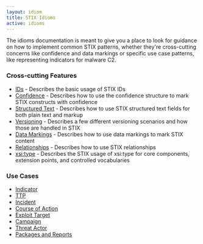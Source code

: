 ```yaml
---
layout: idiom
title: STIX Idioms
active: idioms
---
```


The idioms documentation is meant to give you a place to look for guidance on how to implement common STIX patterns, whether they're cross-cutting concerns like confidence and data markings or specific use case patterns, like representing indicators for malware C2.

### Cross-cutting Features

* [IDs](/idioms/features/ids) - Describes the basic usage of STIX IDs
* [Confidence](/idioms/features/confidence) - Describes how to use the confidence structure to mark STIX constructs with confidence
* [Structured Text](/idioms/features/structured-text) - Describes how to use STIX structured text fields for both plain text and markup
* [Versioning](/idioms/features/versioning) - Describes a few different versioning scenarios and how those are handled in STIX
* [Data Markings](/idioms/features/data-markings) - Describes how to use data markings to mark STIX content
* [Relationships](/idioms/features/relationships) - Describes how to use STIX relationships
* [xsi:type](/idioms/features/xsi-type) - Describes the STIX usage of xsi:type for core components, extension points, and controlled vocabularies

### Use Cases

* [Indicator](/idioms/indicator)
* [TTP](/idioms/ttp)
* [Incident](/idioms/incident)
* [Course of Action](/idioms/course-of-action)
* [Exploit Target](/idioms/exploit-target)
* [Campaign](/idioms/campaign)
* [Threat Actor](/idioms/threat-actor)
* [Packages and Reports](/idioms/packages-and-reports)
